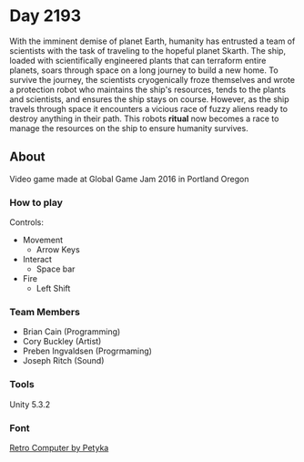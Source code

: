 # Day 2193

With the imminent demise of planet Earth, humanity has entrusted a team of scientists with the task of traveling to the hopeful planet Skarth. The ship, loaded with scientifically engineered plants that can terraform entire planets, soars through space on a long journey to build a new home. To survive the journey, the scientists cryogenically froze themselves and wrote a protection robot who maintains the ship's resources, tends to the plants and scientists, and ensures the ship stays on course. However, as the ship travels through space it encounters a vicious race of fuzzy aliens ready to destroy anything in their path. This robots __ritual__ now becomes a race to manage the resources on the ship to ensure humanity survives.

## About

Video game made at Global Game Jam 2016 in Portland Oregon

### How to play

Controls:

- Movement
  + Arrow Keys
- Interact
  + Space bar
- Fire
  + Left Shift

### Team Members

- Brian Cain (Programming)
- Cory Buckley (Artist)
- Preben Ingvaldsen (Progrmaming)
- Joseph Ritch (Sound)

### Tools

Unity 5.3.2

### Font

[Retro Computer by Petyka](http://www.dafont.com/retro-computer.font)
